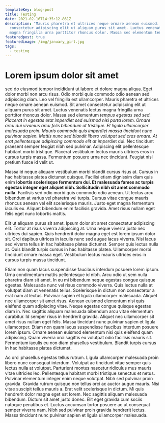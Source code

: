 ```yaml
---
templateKey: blog-post
title: Testing
date: 2021-02-16T14:35:12.861Z
description: "Mauris pharetra et ultrices neque ornare aenean euismod. Sit amet
  consectetur adipiscing elit ut aliquam purus sit amet. Luctus venenatis lectus
  magna fringilla urna porttitor rhoncus dolor. Massa sed elementum tempus "
featuredpost: true
featuredimage: /img/january_girl.jpg
tags:
  - testing
---
```

<!--StartFragment-->

# Lorem ipsum dolor sit amet

sed do eiusmod tempor incididunt ut labore et dolore magna aliqua. Eget dolor morbi non arcu risus. Odio morbi quis commodo odio aenean sed adipiscing diam. Leo vel fringilla est ullamcorper. Mauris pharetra et ultrices neque ornare aenean euismod. Sit amet consectetur adipiscing elit ut aliquam purus sit amet. Luctus venenatis lectus magna fringilla urna porttitor rhoncus dolor. Massa sed elementum *tempus egestas sed sed. Placerat in egestas erat imperdiet sed euismod nisi porta lorem. Ornare arcu dui vivamus arcu felis bibendum ut tristique. Et ligula ullamcorper malesuada proin. Mauris commodo quis imperdiet massa tincidunt nunc pulvinar sapien. Mattis nunc sed blandit libero volutpat sed cras ornare. At erat pellentesque adipiscing commodo elit at imper*diet dui. Nec tincidunt praesent semper feugiat nibh sed pulvinar. Adipiscing elit pellentesque habitant morbi tristique. Placerat vestibulum lectus mauris ultrices eros in cursus turpis massa. Fermentum posuere urna nec tincidunt. Feugiat nisl pretium fusce id velit ut.

Massa id neque aliquam vestibulum morbi blandit cursus risus at. Cursus in hac habitasse platea dictumst quisque. Facilisi etiam dignissim diam quis enim **lobortis scelerisque fermentum dui. Et malesuada fames ac turpis egestas integer eget aliquet nibh. Sollicitudin nibh sit amet commodo nulla**. Facilisis sed odio morbi quis commodo odio aenean. Ut lectus arcu bibendum at varius vel pharetra vel turpis. Cursus vitae congue mauris rhoncus aenean vel elit scelerisque mauris. Justo eget magna fermentum iaculis eu. Aliquet bibendum enim facilisis gravida. Amet risus nullam eget felis eget nunc lobortis mattis.

Elit ut aliquam purus sit amet. Ipsum dolor sit amet consectetur adipiscing elit. Tortor at risus viverra adipiscing at. Urna neque viverra justo nec ultrices dui sapien. Quis hendrerit dolor magna eget est lorem ipsum dolor sit. Orci dapibus ultrices in iaculis nunc sed augue lacus viverra. Nisi lacus sed viverra tellus in hac habitasse platea dictumst. Semper quis lectus nulla at. Quis blandit turpis cursus in hac habitasse platea. Ullamcorper morbi tincidunt ornare massa eget. Vestibulum lectus mauris ultrices eros in cursus turpis massa tincidunt.

Etiam non quam lacus suspendisse faucibus interdum posuere lorem ipsum. Urna condimentum mattis pellentesque id nibh. Arcu odio ut sem nulla pharetra diam sit amet. In eu mi bibendum neque egestas congue quisque egestas. Malesuada nunc vel risus commodo viverra. Quis lectus nulla at volutpat diam ut venenatis tellus. Scelerisque in dictum non consectetur a erat nam at lectus. Pulvinar sapien et ligula ullamcorper malesuada. Aliquet nec ullamcorper sit amet risus. Aenean euismod elementum nisi quis eleifend quam adipiscing vitae. Neque egestas congue quisque egestas diam in. Nec sagittis aliquam malesuada bibendum arcu vitae elementum curabitur. Id semper risus in hendrerit gravida. Aliquet nec ullamcorper sit amet risus nullam eget felis. Massa tincidunt nunc pulvinar sapien et ligula ullamcorper. Etiam non quam lacus suspendisse faucibus interdum posuere lorem ipsum. Ornare aenean euismod elementum nisi quis eleifend quam adipiscing. Quam viverra orci sagittis eu volutpat odio facilisis mauris sit. Fermentum iaculis eu non diam phasellus vestibulum. Blandit turpis cursus in hac habitasse platea dictumst.

Ac orci phasellus egestas tellus rutrum. Ligula ullamcorper malesuada proin libero nunc consequat interdum. Volutpat ac tincidunt vitae semper quis lectus nulla at volutpat. Parturient montes nascetur ridiculus mus mauris vitae ultricies leo. Pellentesque habitant morbi tristique senectus et netus. Pulvinar elementum integer enim neque volutpat. Nibh sed pulvinar proin gravida. Gravida rutrum quisque non tellus orci ac auctor augue mauris. Nisi vitae suscipit tellus mauris a. Erat velit scelerisque in dictum. Mi quis hendrerit dolor magna eget est lorem. Nec sagittis aliquam malesuada bibendum. Dictum sit amet justo donec. Elit eget gravida cum sociis natoque penatibus et. Luctus accumsan tortor posuere ac ut consequat semper viverra nam. Nibh sed pulvinar proin gravida hendrerit lectus. Massa tincidunt nunc pulvinar sapien et ligula ullamcorper malesuada.

<!--EndFragment-->